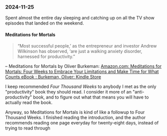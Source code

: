 ### 2024-11-25
Spent almost the entire day sleeping and catching up on all the TV show episodes that landed on the weekend. 

#### Meditations for Mortals
> “Most successful people,’ as the entrepreneur and investor Andrew Wilkinson has observed, ‘are just a walking anxiety disorder, harnessed for productivity.”

– Meditations for Mortals by Oliver Burkeman: [Amazon.com: Meditations for Mortals: Four Weeks to Embrace Your Limitations and Make Time for What Counts eBook : Burkeman, Oliver: Kindle Store](https://www.amazon.com/Meditations-Mortals-Embrace-Limitations-Counts-ebook/dp/B0CSBPW9F1)

I keep recommended _Four Thousand Weeks_ to anybody I met as the only "productivity" book they should read. I consider it more of an "anti-productivity" book, and to figure out what that means you will have to actually read the book.

Anyway, so Meditations for Mortals is kind of like a followup to Four Thousand Weeks. I finished reading the introduction, and the author recommends reading one page everyday for twenty-eight days, instead of trying to read through 